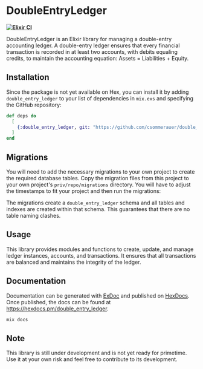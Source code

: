 
# DoubleEntryLedger

**[![Elixir CI](https://github.com/csommerauer/double_entry_ledger/actions/workflows/elixir.yml/badge.svg)](https://github.com/csommerauer/double_entry_ledger/actions/workflows/elixir.yml)**

DoubleEntryLedger is an Elixir library for managing a double-entry accounting ledger. A double-entry ledger ensures that every financial transaction is recorded in at least two accounts, with debits equaling credits, to maintain the accounting equation: Assets = Liabilities + Equity.

## Installation

Since the package is not yet available on Hex, you can install it by adding `double_entry_ledger` to your list of dependencies in `mix.exs` and specifying the GitHub repository:

```elixir
def deps do
  [
    {:double_entry_ledger, git: "https://github.com/csommerauer/double_entry_ledger.git", branch: "main"}
  ]
end
```

## Migrations

You will need to add the necessary migrations to your own project to create the required database tables. Copy the migration files from this project to your own project's `priv/repo/migrations` directory. You will have to adjust the timestamps to fit your project and then run the migrations:

The migrations create a `double_entry_ledger` schema and all tables and indexes are created within that schema. This guarantees that there are no table naming clashes.

## Usage

This library provides modules and functions to create, update, and manage ledger instances, accounts, and transactions. It ensures that all transactions are balanced and maintains the integrity of the ledger.

## Documentation

Documentation can be generated with [ExDoc](https://github.com/elixir-lang/ex_doc) and published on [HexDocs](https://hexdocs.pm). Once published, the docs can be found at <https://hexdocs.pm/double_entry_ledger>.

```sh
mix docs
```

## Note

This library is still under development and is not yet ready for primetime. Use it at your own risk and feel free to contribute to its development.
